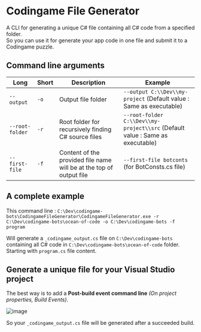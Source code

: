 # Codingame File Generator

A CLI for generating a unique C# file containing all C# code from a specified folder.  
So you can use it for generate your app code in one file and submit it to a Codingame puzzle.  

## Command line arguments
| Long | Short | Description | Example |
| ------------- | ------------- | ------------- | ------------- |
| `--output`  | `-o`  | Output file folder | `--output C:\\Dev\\my-project` (Default value : Same as executable) |
| `--root-folder`  | `-r`  | Root folder for recursively finding C# source files | `--root-folder C:\\Dev\\my-project\\src` (Default value : Same as executable) |
| `--first-file`  | `-f`  | Content of the provided file name will be at the top of output file | `--first-file botconts` (for BotConsts.cs file) |

## A complete example
This command line : `C:\Dev\codingame-bots\CodingameFileGenerator\CodingameFileGenerator.exe -r C:\Dev\codingame-bots\ocean-of-code -o C:\Dev\codingame-bots -f program`  

Will generate a `_codingame_output.cs` file on `C:\Dev\codingame-bots` containing all C# code in `C:\Dev\codingame-bots\ocean-of-code` folder. Starting with `program.cs` file content.

## Generate a unique file for your Visual Studio project
The best way is to add a **Post-build event command line** *(On project properties, Build Events)*.  

![image](https://user-images.githubusercontent.com/27150821/185811891-2efcc8af-73ed-4f14-8298-07a2387ca4a7.png)  

So your `_codingame_output.cs` file will be generated after a succeeded build.
